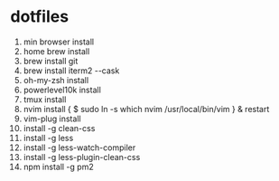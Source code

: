 # dotfiles

1. min browser install
2. home brew install
3. brew install git
4. brew install iterm2 --cask
5. oh-my-zsh install
6. powerlevel10k install
7. tmux install
8. nvim install { $ sudo ln -s which nvim /usr/local/bin/vim } & restart
9. vim-plug install 
10. install -g clean-css 
11. install -g less
12. install -g less-watch-compiler
13. install -g less-plugin-clean-css
14. npm install -g pm2
